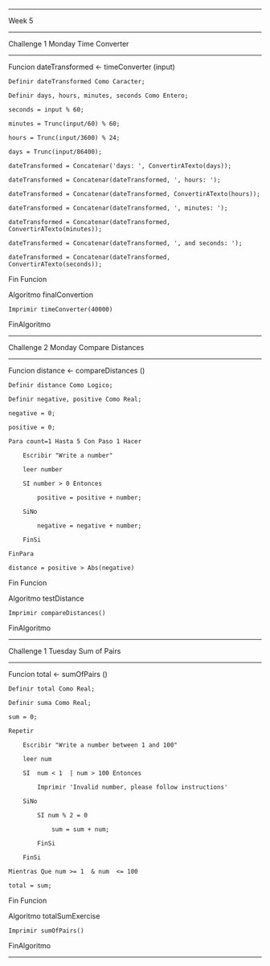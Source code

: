 **********************************************************************************************************************************************************************************************************
Week 5
**********************************************************************************************************************************************************************************************************

Challenge 1 Monday
Time Converter
**********************************************************************************************************************************************************************************************************

Funcion dateTransformed <- timeConverter (input)
	
	Definir dateTransformed Como Caracter;
	
	Definir days, hours, minutes, seconds Como Entero;
	
	seconds = input % 60;
	
	minutes = Trunc(input/60) % 60;
	
	hours = Trunc(input/3600) % 24;
	
	days = Trunc(input/86400);
	
	dateTransformed = Concatenar('days: ', ConvertirATexto(days));
	
	dateTransformed = Concatenar(dateTransformed, ', hours: ');
	
	dateTransformed = Concatenar(dateTransformed, ConvertirATexto(hours));
	
	dateTransformed = Concatenar(dateTransformed, ', minutes: ');
	
	dateTransformed = Concatenar(dateTransformed, ConvertirATexto(minutes));
	
	dateTransformed = Concatenar(dateTransformed, ', and seconds: ');
	
	dateTransformed = Concatenar(dateTransformed, ConvertirATexto(seconds));
	
Fin Funcion

Algoritmo finalConvertion
	
	Imprimir timeConverter(40000)
	
FinAlgoritmo

**********************************************************************************************************************************************************************************************************

Challenge 2 Monday
Compare Distances
**********************************************************************************************************************************************************************************************************
Funcion distance <- compareDistances ()
	
	Definir distance Como Logico;
	
	Definir negative, positive Como Real;
	
	negative = 0;
	
	positive = 0;
	
	Para count=1 Hasta 5 Con Paso 1 Hacer
		
		Escribir "Write a number"
		
		leer number
		
		SI number > 0 Entonces
			
			positive = positive + number;
			
		SiNo
			
			negative = negative + number;
			
		FinSi
		
	FinPara
	
	distance = positive > Abs(negative)
	
Fin Funcion

Algoritmo testDistance
	
	Imprimir compareDistances()
	
FinAlgoritmo

**********************************************************************************************************************************************************************************************************

Challenge 1 Tuesday
Sum of Pairs
**********************************************************************************************************************************************************************************************************

Funcion total <- sumOfPairs ()
	
	Definir total Como Real;
	
	Definir suma Como Real;
	
	sum = 0;
	
	Repetir
		
		Escribir "Write a number between 1 and 100"
		
		leer num
		
		SI  num < 1  | num > 100 Entonces
			
			Imprimir 'Invalid number, please follow instructions'
			
		SiNo
			
			SI num % 2 = 0
				
				sum = sum + num;
				
			FinSi
			
		FinSi
		
	Mientras Que num >= 1  & num  <= 100
	
	total = sum;
	
Fin Funcion

Algoritmo totalSumExercise
	
	Imprimir sumOfPairs()
	
FinAlgoritmo

**********************************************************************************************************************************************************************************************************



